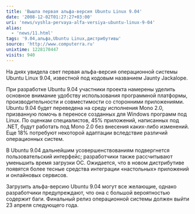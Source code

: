 ```yaml
---
title: 'Вышла первая альфа-версия Ubuntu Linux 9.04'
date: '2008-12-02T01:27:27+03:00'
uri: 'news/vyshla-pervaya-alfa-versiya-ubuntu-linux-9-04'
alias: 
  - 'news/11.html'
tags: '9.04,альфа,Ubuntu Linux,дистрибутивы'
source: 'http://www.computerra.ru'
unixtime: 1228170447
visits: 940
---
```

На днях увидела свет первая альфа-версия операционной системы Ubuntu Linux 9.04, известной под кодовым названием Jaunty Jackalope.

При разработке Ubuntu 9.04 участники проекта намерены уделить основное внимание удобству использования программной платформы, производительности и совместимости со сторонними приложениями. Ubuntu 9.04 будет переведена на среду исполнения Mono 2.0, призванную помочь в переносе созданных для Windows программ под Linux. По оценкам специалистов, 45% приложений, написанных под .NET, будут работать под Mono 2.0 без внесения каких-либо изменений. Еще 18% потребуют некоторой адаптации вследствие различий операционных систем.

В Ubuntu 9.04 дальнейшим усовершенствованиям подвергнется пользовательский интерфейс; разработчики также рассчитывают уменьшить время загрузки ОС. Ожидается, что в новом дистрибутиве появятся более тесные средства интеграции «настольных» приложений и онлайновых сервисов.

Загрузить альфа-версию Ubuntu 9.04 могут все желающие, однако разработчики предупреждают, что она с большой вероятностью содержит баги. Финальный релиз операционной системы должен выйти 23 апреля следующего года.
